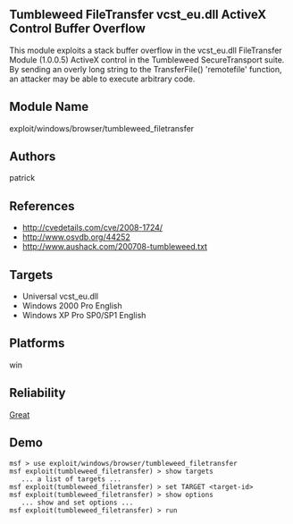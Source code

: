 ## Tumbleweed FileTransfer vcst_eu.dll ActiveX Control Buffer Overflow

This module exploits a stack buffer overflow in the 
vcst_eu.dll FileTransfer Module (1.0.0.5) ActiveX control in 
the Tumbleweed SecureTransport suite. By sending an overly 
long string to the TransferFile() 'remotefile' function, an 
attacker may be able to execute arbitrary code.


## Module Name
exploit/windows/browser/tumbleweed_filetransfer

## Authors
patrick


## References
* http://cvedetails.com/cve/2008-1724/
* http://www.osvdb.org/44252
* http://www.aushack.com/200708-tumbleweed.txt



## Targets
* Universal vcst_eu.dll
* Windows 2000 Pro English
* Windows XP Pro SP0/SP1 English


## Platforms
win

## Reliability
[Great](https://github.com/rapid7/metasploit-framework/wiki/Exploit-Ranking)

## Demo

```
msf > use exploit/windows/browser/tumbleweed_filetransfer
msf exploit(tumbleweed_filetransfer) > show targets
   ... a list of targets ...
msf exploit(tumbleweed_filetransfer) > set TARGET <target-id>
msf exploit(tumbleweed_filetransfer) > show options
   ... show and set options ...
msf exploit(tumbleweed_filetransfer) > run
```
    
    